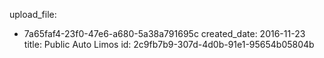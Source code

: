 upload_file:
  - 7a65faf4-23f0-47e6-a680-5a38a791695c
created_date: 2016-11-23
title: Public Auto Limos
id: 2c9fb7b9-307d-4d0b-91e1-95654b05804b
